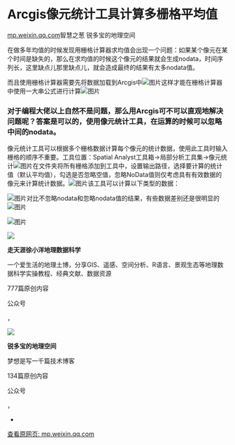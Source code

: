 # Arcgis像元统计工具计算多栅格平均值

[mp.weixin.qq.com](https://mp.weixin.qq.com/s/t2xTeZ8SCInK-VODwxt_WQ)智慧之葱 锐多宝的地理空间

在做多年均值的时候发现用栅格计算器求均值会出现一个问题：如果某个像元在某个时间是缺失的，那么在求均值的时候这个像元的结果就会生成nodata，时间序列长，这里缺点儿那里缺点儿，就会造成最终的结果有太多nodata值。

而且使用栅格计算器需要先将数据加载到Arcgis中![图片](https://cubox.pro/c/filters:no_upscale()?imageUrl=https%3A%2F%2Fmmbiz.qpic.cn%2Fmmbiz_png%2FuDnDibCDtibib425VZGPHS8BeLqExUtCwJPyHfjAzj9K0RLRG70vTjykn7plGw0TAo8aiaEiaDDbTKgibuWW3iaqtEphQ%2F640%3Fwx_fmt%3Dpng&valid=false)这样才能在栅格计算器中使用一大串公式进行计算![图片](https://cubox.pro/c/filters:no_upscale()?imageUrl=https%3A%2F%2Fmmbiz.qpic.cn%2Fmmbiz_png%2FuDnDibCDtibib425VZGPHS8BeLqExUtCwJP7GUNYANSkxjmAuaZWNjuDFEVJeABLsWl2gSCBKs8y3Q2C1LOOUxicTg%2F640%3Fwx_fmt%3Dpng&valid=false)

### 对于编程大佬以上自然不是问题，那么用Arcgis可不可以直观地解决问题呢？答案是可以的，使用像元统计工具，在运算的时候可以忽略中间的nodata。

像元统计工具可以根据多个栅格数据计算每个像元的统计数据，使用此工具时输入栅格的顺序不重要。工具位置：Spatial Analyst工具箱→局部分析工具集→像元统计![图片](https://cubox.pro/c/filters:no_upscale()?imageUrl=https%3A%2F%2Fmmbiz.qpic.cn%2Fmmbiz_png%2FuDnDibCDtibib425VZGPHS8BeLqExUtCwJPtzJgViawWDogicBZ9PDM5JQB51V952tWlUvcklvox3bmVicibia7CAO9ypg%2F640%3Fwx_fmt%3Dpng&valid=false)在文件夹将所有栅格添加到工具中，设置输出路径，选择要计算的统计值（默认平均值），勾选是否忽略空值，忽略NoData值则仅考虑具有有效数据的像元来计算统计数据。![图片](https://cubox.pro/c/filters:no_upscale()?imageUrl=https%3A%2F%2Fmmbiz.qpic.cn%2Fmmbiz_png%2FuDnDibCDtibib425VZGPHS8BeLqExUtCwJPYwwtxRMFqovnyxMJ91gBTOCoIfvkicbAouibd0uxQ5xfK8ATcgpYs2tw%2F640%3Fwx_fmt%3Dpng&valid=false)该工具可以计算以下类型的数据：

![图片](https://cubox.pro/c/filters:no_upscale()?imageUrl=https%3A%2F%2Fmmbiz.qpic.cn%2Fmmbiz_png%2FuDnDibCDtibib425VZGPHS8BeLqExUtCwJPic9UhFVF7E2ia8x1ySgX33o36oO7OyZGsl85icNa3FkLbpvyFqEKlPFEQ%2F640%3Fwx_fmt%3Dpng&valid=false)对比不忽略nodata和忽略nodata值的结果，有些数据差别还是很明显的![图片](https://cubox.pro/c/filters:no_upscale()?imageUrl=https%3A%2F%2Fmmbiz.qpic.cn%2Fmmbiz_png%2FuDnDibCDtibib425VZGPHS8BeLqExUtCwJPictIxwxsWf7o2oXvE0gqiaf4dyfhTbZz9RWdxNqFzPHzsjKruDUaa1icQ%2F640%3Fwx_fmt%3Dpng&valid=false)

![图片](https://cubox.pro/c/filters:no_upscale()?imageUrl=https%3A%2F%2Fmmbiz.qpic.cn%2Fmmbiz_png%2FuDnDibCDtibib425VZGPHS8BeLqExUtCwJPlFnrvTYDB74OauXlgujsOvfGibcCXgL9ibhFuiaDeewo1LV5ZhPcmtnfg%2F640%3Fwx_fmt%3Dpng&valid=false)

![](https://image.cubox.pro/article/2022041315164469403/87290.jpg)

**走天涯徐小洋地理数据科学**

一个爱生活的地理土博，分享GIS、遥感、空间分析、R语言、景观生态等地理数据科学实操教程、经典文献、数据资源

777篇原创内容

公众号

，

![](https://cubox.pro/c/filters:no_upscale()?valid=false&imageUrl=https%3A%2F%2Fmmbiz.qpic.cn%2Fmmbiz_png%2FqRCxicPtm13IFkONXR5CqictVsN9ibfialbYGlwvcftibOH46b9A9jFVoicVibHgVWRDgDKDmw6gyl4hSLs922lx5FnzQ%2F0%3Fwx_fmt%3Dpng)

**锐多宝的地理空间**

梦想是写一千篇技术博客

134篇原创内容

公众号

，

-

[查看原网页: mp.weixin.qq.com](https://mp.weixin.qq.com/s/t2xTeZ8SCInK-VODwxt_WQ)